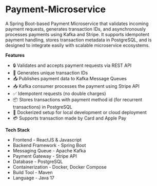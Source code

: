 # Payment-Microservice
A Spring Boot-based Payment Microservice that validates incoming payment requests, generates transaction IDs, and asynchronously processes payments using Kafka and Stripe. It supports idempotent payment handling, stores transaction metadata in PostgreSQL, and is designed to integrate easily with scalable microservice ecosystems.

**Features**

- 🔒 Validates and accepts payment requests via REST API
- 🧾 Generates unique transaction IDs
- 📤 Publishes payment data to Kafka Message Queues
- 📥 Kafka consumer processes the payment using Stripe API
- ✅ Idempotent requests (no double charges)
- 📦 Stores transactions with payment method id (for recurrent transactions) in PostgreSQL
- 🐳 Dockerized setup for local development or cloud deployment
- 💳 Supports transaction made by Card and Apple Pay


**Tech Stack**

- Frontend - ReactJS & Javascript
- Backend Framework - Spring Boot          
- Messaging Queue   - Apache Kafka         
- Payment Gateway   - Stripe API           
- Database          - PostgreSQL   
- Containerization  - Docker, Docker Compose
- Build Tool        - Maven      
- Language          - Java 17  
